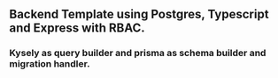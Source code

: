 ## Backend Template using Postgres, Typescript and Express with RBAC.

### Kysely as query builder and prisma as schema builder and migration handler.


